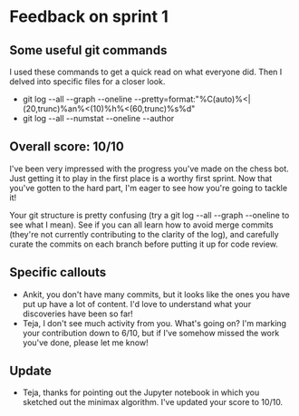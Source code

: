 # Feedback on sprint 1

## Some useful git commands
I used these commands to get a quick read on what everyone did. Then I delved into specific files for a closer look.
* git log --all --graph --oneline --pretty=format:"%C(auto)%<|(20,trunc)%an%<(10)%h%<(60,trunc)%s%d"
* git log --all --numstat --oneline --author <author>

## Overall score: 10/10

I've been very impressed with the progress you've made on the chess bot. Just getting it to play in the first place
is a worthy first sprint. Now that you've gotten to the hard part, I'm eager to see how you're going to tackle it!

Your git structure is pretty confusing (try a git log --all --graph --oneline to see what I mean). See if you can
all learn how to avoid merge commits (they're not currently contributing to the clarity of the log), and carefully
curate the commits on each branch before putting it up for code review.

## Specific callouts

* Ankit, you don't have many commits, but it looks like the ones you have put up have a lot of content. I'd love to
  understand what your discoveries have been so far!
* Teja, I don't see much activity from you. What's going on? I'm marking your contribution down to 6/10, but if I've
  somehow missed the work you've done, please let me know!

## Update

* Teja, thanks for pointing out the Jupyter notebook in which you sketched out the minimax algorithm. I've updated
  your score to 10/10.
